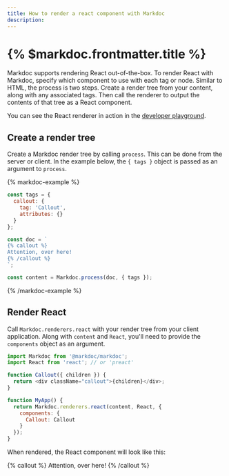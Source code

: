 ```yaml
---
title: How to render a react component with Markdoc
description:
---
```


# {% $markdoc.frontmatter.title %}

Markdoc supports rendering React out-of-the-box. To render React with Markdoc, specify which component to use with each tag or node. Similar to HTML, the process is two steps. Create a render tree from your content, along with any associated tags. Then call the renderer to output the contents of that tree as a React component.

You can see the React renderer in action in the [developer playground](/sandbox?mode=preview).

## Create a render tree

Create a Markdoc render tree by calling `process`. This can be done from the server or client. In the example below, the `{ tags }` object is passed as an argument to `process`.

{% markdoc-example %}

```js
const tags = {
  callout: {
    tag: 'Callout',
    attributes: {}
  }
};

const doc = `
{% callout %}
Attention, over here!
{% /callout %}
`;

const content = Markdoc.process(doc, { tags });
```

{% /markdoc-example %}

## Render React

Call `Markdoc.renderers.react` with your render tree from your client application. Along with `content` and `React`, you'll need to provide the `components` object as an argument.

```js
import Markdoc from '@markdoc/markdoc';
import React from 'react'; // or 'preact'

function Callout({ children }) {
  return <div className="callout">{children}</div>;
}

function MyApp() {
  return Markdoc.renderers.react(content, React, {
    components: {
      Callout: Callout
    }
  });
}
```

When rendered, the React component will look like this:

{% callout %}
Attention, over here!
{% /callout %}
